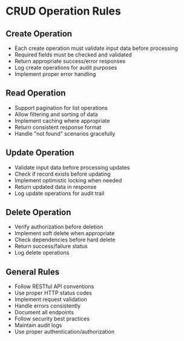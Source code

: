# CRUD Operation Rules

## Create Operation
- Each create operation must validate input data before processing
- Required fields must be checked and validated
- Return appropriate success/error responses
- Log create operations for audit purposes
- Implement proper error handling

## Read Operation 
- Support pagination for list operations
- Allow filtering and sorting of data
- Implement caching where appropriate
- Return consistent response format
- Handle "not found" scenarios gracefully

## Update Operation
- Validate input data before processing updates
- Check if record exists before updating
- Implement optimistic locking when needed
- Return updated data in response
- Log update operations for audit trail

## Delete Operation
- Verify authorization before deletion
- Implement soft delete when appropriate
- Check dependencies before hard delete
- Return success/failure status
- Log delete operations

## General Rules
- Follow RESTful API conventions
- Use proper HTTP status codes
- Implement request validation
- Handle errors consistently
- Document all endpoints
- Follow security best practices
- Maintain audit logs
- Use proper authentication/authorization
